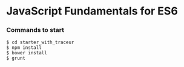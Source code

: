 JavaScript Fundamentals for ES6
==========================

### Commands to start
```
$ cd starter_with_traceur
$ npm install
$ bower install
$ grunt
```

